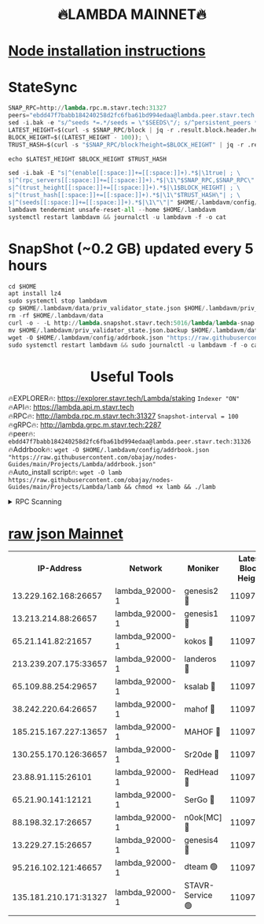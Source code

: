 <h1 align="center"> 🔥LAMBDA MAINNET🔥</h1>


[Node installation instructions](https://github.com/obajay/nodes-Guides/tree/main/Projects/Lambda)
=


# StateSync
```python
SNAP_RPC=http://lambda.rpc.m.stavr.tech:31327
peers="ebdd47f7babb184240258d2fc6fba61bd994edaa@lambda.peer.stavr.tech:31326" 
sed -i.bak -e "s/^seeds *=.*/seeds = \"$SEEDS\"/; s/^persistent_peers *=.*/persistent_peers = \"$PEERS\"/" $HOME/.lambdavm/config/config.toml
LATEST_HEIGHT=$(curl -s $SNAP_RPC/block | jq -r .result.block.header.height); \
BLOCK_HEIGHT=$((LATEST_HEIGHT - 100)); \
TRUST_HASH=$(curl -s "$SNAP_RPC/block?height=$BLOCK_HEIGHT" | jq -r .result.block_id.hash)

echo $LATEST_HEIGHT $BLOCK_HEIGHT $TRUST_HASH

sed -i.bak -E "s|^(enable[[:space:]]+=[[:space:]]+).*$|\1true| ; \
s|^(rpc_servers[[:space:]]+=[[:space:]]+).*$|\1\"$SNAP_RPC,$SNAP_RPC\"| ; \
s|^(trust_height[[:space:]]+=[[:space:]]+).*$|\1$BLOCK_HEIGHT| ; \
s|^(trust_hash[[:space:]]+=[[:space:]]+).*$|\1\"$TRUST_HASH\"| ; \
s|^(seeds[[:space:]]+=[[:space:]]+).*$|\1\"\"|" $HOME/.lambdavm/config/config.toml
lambdavm tendermint unsafe-reset-all --home $HOME/.lambdavm
systemctl restart lambdavm && journalctl -u lambdavm -f -o cat

```
# SnapShot (~0.2 GB) updated every 5 hours
```python
cd $HOME
apt install lz4
sudo systemctl stop lambdavm
cp $HOME/.lambdavm/data/priv_validator_state.json $HOME/.lambdavm/priv_validator_state.json.backup
rm -rf $HOME/.lambdavm/data
curl -o - -L http://lambda.snapshot.stavr.tech:5016/lambda/lambda-snap.tar.lz4 | lz4 -c -d - | tar -x -C $HOME/.lambdavm --strip-components 2
mv $HOME/.lambdavm/priv_validator_state.json.backup $HOME/.lambdavm/data/priv_validator_state.json
wget -O $HOME/.lambdavm/config/addrbook.json "https://raw.githubusercontent.com/obajay/nodes-Guides/main/Projects/Lambda/addrbook.json"
sudo systemctl restart lambdavm && sudo journalctl -u lambdavm -f -o cat
```
 <h1 align="center"> Useful Tools</h1>

🔥EXPLORER🔥:      https://explorer.stavr.tech/Lambda/staking	        `Indexer "ON"` \
🔥API🔥: 			 		 https://lambda.api.m.stavr.tech \
🔥RPC🔥:           http://lambda.rpc.m.stavr.tech:31327	              `Snapshot-interval = 100` \
🔥gRPC🔥:          http://lambda.grpc.m.stavr.tech:2287 \
🔥peer🔥:					 `ebdd47f7babb184240258d2fc6fba61bd994edaa@lambda.peer.stavr.tech:31326` \
🔥Addrbook🔥:    ```wget -O $HOME/.lambdavm/config/addrbook.json "https://raw.githubusercontent.com/obajay/nodes-Guides/main/Projects/Lambda/addrbook.json"``` \
🔥Auto_install script🔥: ```wget -O lamb https://raw.githubusercontent.com/obajay/nodes-Guides/main/Projects/Lambda/lamb && chmod +x lamb && ./lamb```


<details>
<summary>RPC Scanning</summary>

<h2 align="center"> We scan nodes in real time every 4 hours. And we provide the final result of RPC endpoints.
We cannot influence the operation of these nodes in any way. </h2>


```python
If Voting Power is higher than 0 --> then the Node is a validator of the network and may be subject to attack and be a potential threat to the chain.
```
```python
We marked such validators with a red symbol
```

</details>

[raw json Mainnet](https://rpc-check.lambm.stavr.tech/lambm/rpc-lambm-result.json)
=


<table><tr><th>IP-Address</th><th>Network</th><th>Moniker</th><th>Latest Block Height</th><th>Earliest Block Height</th><th>Catching Up</th><th>Tx Index</th><th>Voting Power</th><th>Scan Time</th></tr><tr><td>13.229.162.168:26657</td><td>lambda_92000-1</td><td>genesis2 🔴</td><td>11097075</td><td>1</td><td>False</td><td>on</td><td>16688940</td><td>2024-01-13T03:26:45.308814716UTC</td></tr><tr><td>13.213.214.88:26657</td><td>lambda_92000-1</td><td>genesis1 🔴</td><td>11097076</td><td>1</td><td>False</td><td>on</td><td>107835</td><td>2024-01-13T03:26:50.294852389UTC</td></tr><tr><td>65.21.141.82:21657</td><td>lambda_92000-1</td><td>kokos 🔴</td><td>11097076</td><td>7716001</td><td>False</td><td>off</td><td>546765</td><td>2024-01-13T03:26:52.743678513UTC</td></tr><tr><td>213.239.207.175:33657</td><td>lambda_92000-1</td><td>landeros 🔴</td><td>11097075</td><td>8136001</td><td>False</td><td>off</td><td>1394328</td><td>2024-01-13T03:26:39.268258121UTC</td></tr><tr><td>65.109.88.254:29657</td><td>lambda_92000-1</td><td>ksalab 🔴</td><td>11097077</td><td>8715001</td><td>False</td><td>on</td><td>507955</td><td>2024-01-13T03:26:55.888761527UTC</td></tr><tr><td>38.242.220.64:26657</td><td>lambda_92000-1</td><td>mahof 🔴</td><td>11097073</td><td>10131001</td><td>False</td><td>off</td><td>770350</td><td>2024-01-13T03:26:32.833374389UTC</td></tr><tr><td>185.215.167.227:13657</td><td>lambda_92000-1</td><td>MAHOF 🔴</td><td>11097076</td><td>10134001</td><td>False</td><td>on</td><td>2051510</td><td>2024-01-13T03:26:48.945055586UTC</td></tr><tr><td>130.255.170.126:36657</td><td>lambda_92000-1</td><td>Sr20de 🔴</td><td>11097075</td><td>10715001</td><td>False</td><td>off</td><td>674972</td><td>2024-01-13T03:26:39.690176211UTC</td></tr><tr><td>23.88.91.115:26101</td><td>lambda_92000-1</td><td>RedHead 🔴</td><td>11097075</td><td>10997075</td><td>False</td><td>off</td><td>553202</td><td>2024-01-13T03:26:39.921247362UTC</td></tr><tr><td>65.21.90.141:12121</td><td>lambda_92000-1</td><td>SerGo 🔴</td><td>11097077</td><td>10997077</td><td>False</td><td>off</td><td>10611859</td><td>2024-01-13T03:26:56.213031946UTC</td></tr><tr><td>88.198.32.17:26657</td><td>lambda_92000-1</td><td>n0ok[MC] 🔴</td><td>11097078</td><td>10997078</td><td>False</td><td>off</td><td>1578630</td><td>2024-01-13T03:26:59.370811474UTC</td></tr><tr><td>13.229.27.15:26657</td><td>lambda_92000-1</td><td>genesis4 🔴</td><td>11097076</td><td>11043001</td><td>False</td><td>on</td><td>9763079</td><td>2024-01-13T03:26:48.602642759UTC</td></tr><tr><td>95.216.102.121:46657</td><td>lambda_92000-1</td><td>dteam 🟢</td><td>11097077</td><td>11090601</td><td>False</td><td>off</td><td>0</td><td>2024-01-13T03:26:55.554409070UTC</td></tr><tr><td>135.181.210.171:31327</td><td>lambda_92000-1</td><td>STAVR-Service 🟢</td><td>11097077</td><td>11095501</td><td>False</td><td>on</td><td>0</td><td>2024-01-13T03:26:55.218312963UTC</td></tr></table>
